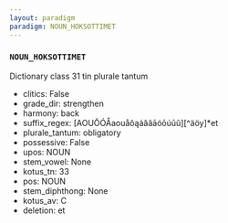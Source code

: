```yaml
---
layout: paradigm
paradigm: NOUN_HOKSOTTIMET
---
```

### ` NOUN_HOKSOTTIMET `

Dictionary class 31 tin plurale tantum
* clitics: False
* grade_dir: strengthen
* harmony: back
* suffix_regex: [AOUŌÓÅaouåôąáăâāóōúūû][^äöy]*et
* plurale_tantum: obligatory
* possessive: False
* upos: NOUN
* stem_vowel: None
* kotus_tn: 33
* pos: NOUN
* stem_diphthong: None
* kotus_av: C
* deletion: et
